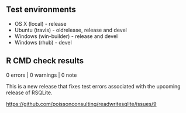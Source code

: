 ## Test environments

* OS X (local) - release
* Ubuntu (travis) - oldrelease, release and devel
* Windows (win-builder) - release and devel
* Windows (rhub) - devel 

## R CMD check results

0 errors | 0 warnings | 0 note

This is a new release that fixes test errors associated with the upcoming release of RSQLite.

https://github.com/poissonconsulting/readwritesqlite/issues/9
